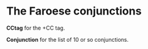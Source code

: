 # The Faroese conjunctions

   **CCtag** for the +CC tag.

   **Conjunction** for the list of 10 or so conjunctions.
